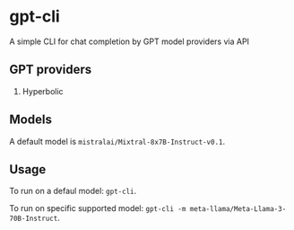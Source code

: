# gpt-cli

A simple CLI for chat completion by GPT model providers via API

## GPT providers

1. Hyperbolic

## Models

A default model is `mistralai/Mixtral-8x7B-Instruct-v0.1`.

## Usage

To run on a defaul model: `gpt-cli`.

To run on specific supported model: `gpt-cli -m meta-llama/Meta-Llama-3-70B-Instruct`.
